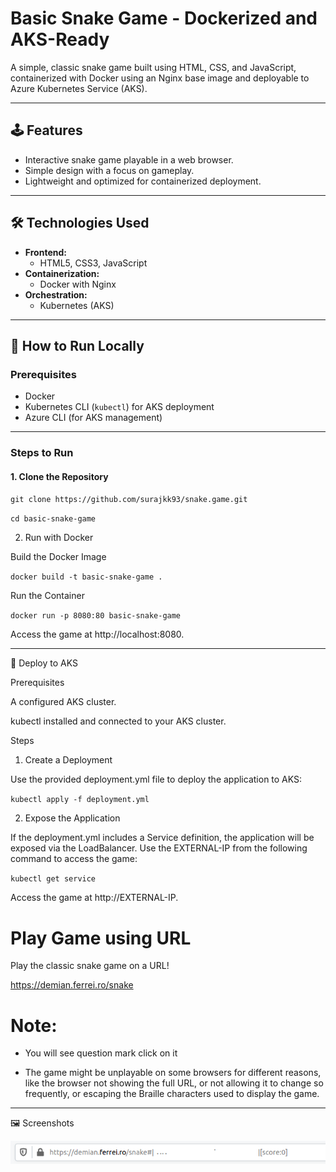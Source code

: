 # Basic Snake Game - Dockerized and AKS-Ready

A simple, classic snake game built using HTML, CSS, and JavaScript, containerized with Docker using an Nginx base image and deployable to Azure Kubernetes Service (AKS).

---

## 🕹️ Features

- Interactive snake game playable in a web browser.
- Simple design with a focus on gameplay.
- Lightweight and optimized for containerized deployment.

---

## 🛠️ Technologies Used

- **Frontend:**
  - HTML5, CSS3, JavaScript
- **Containerization:**
  - Docker with Nginx
- **Orchestration:**
  - Kubernetes (AKS)

---

## 🚀 How to Run Locally

### Prerequisites

- Docker
- Kubernetes CLI (`kubectl`) for AKS deployment
- Azure CLI (for AKS management)

---

### Steps to Run

#### 1. Clone the Repository

`git clone https://github.com/surajkk93/snake.game.git`

`cd basic-snake-game`

2. Run with Docker

Build the Docker Image

`docker build -t basic-snake-game .`

Run the Container

`docker run -p 8080:80 basic-snake-game`

Access the game at http://localhost:8080.

---

🚢 Deploy to AKS

Prerequisites

A configured AKS cluster.

kubectl installed and connected to your AKS cluster.

Steps

1. Create a Deployment

Use the provided deployment.yml file to deploy the application to AKS:

`kubectl apply -f deployment.yml`

2. Expose the Application

If the deployment.yml includes a Service definition, the application will be exposed via the LoadBalancer. Use the EXTERNAL-IP from the following command to access the game:

`kubectl get service`

Access the game at http://EXTERNAL-IP.


# Play Game using URL

Play the classic snake game on a URL!

<https://demian.ferrei.ro/snake>


# Note:
- You will see question mark click on it 

- The game might be unplayable on some browsers for different reasons, like the browser not showing the full URL, or not allowing it to change so frequently, or escaping the Braille characters used to display the game.

----

🖼️ Screenshots

![Pro level gameplay](gameplay.gif)
